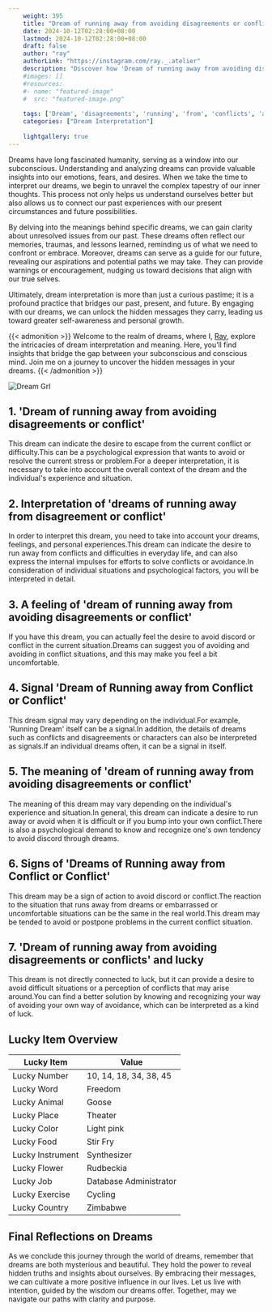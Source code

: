 ```yaml
---
    weight: 395
    title: "Dream of running away from avoiding disagreements or conflicts"  # Assuming 'title' column exists
    date: 2024-10-12T02:28:00+08:00
    lastmod: 2024-10-12T02:28:00+08:00
    draft: false
    author: "ray"
    authorLink: "https://instagram.com/ray._.atelier"
    description: "Discover how 'Dream of running away from avoiding disagreements or conflicts' can interpret your future and uncover its significant meanings in your life."
    #images: []
    #resources:
    #- name: "featured-image"
    #  src: "featured-image.png"
    
    tags: ['Dream', 'disagreements', 'running', 'from', 'conflicts', 'away', 'avoiding']
    categories: ["Dream Interpretation"]
    
    lightgallery: true
---
```

    
Dreams have long fascinated humanity, serving as a window into our subconscious. Understanding and analyzing dreams can provide valuable insights into our emotions, fears, and desires. When we take the time to interpret our dreams, we begin to unravel the complex tapestry of our inner thoughts. This process not only helps us understand ourselves better but also allows us to connect our past experiences with our present circumstances and future possibilities.

By delving into the meanings behind specific dreams, we can gain clarity about unresolved issues from our past. These dreams often reflect our memories, traumas, and lessons learned, reminding us of what we need to confront or embrace. Moreover, dreams can serve as a guide for our future, revealing our aspirations and potential paths we may take. They can provide warnings or encouragement, nudging us toward decisions that align with our true selves.

Ultimately, dream interpretation is more than just a curious pastime; it is a profound practice that bridges our past, present, and future. By engaging with our dreams, we can unlock the hidden messages they carry, leading us toward greater self-awareness and personal growth.

{{< admonition >}}
Welcome to the realm of dreams, where I, [Ray](https://instagram.com/ray._.atelier), explore the intricacies of dream interpretation and meaning. Here, you’ll find insights that bridge the gap between your subconscious and conscious mind. Join me on a journey to uncover the hidden messages in your dreams.
{{< /admonition >}}

![Dream Grl](https://cdn.pixabay.com/photo/2017/11/02/03/35/gothic-2910057_1280.jpg "Dream Grl")

## 1. 'Dream of running away from avoiding disagreements or conflict'
This dream can indicate the desire to escape from the current conflict or difficulty.This can be a psychological expression that wants to avoid or resolve the current stress or problem.For a deeper interpretation, it is necessary to take into account the overall context of the dream and the individual's experience and situation.

## 2. Interpretation of 'dreams of running away from disagreement or conflict'
In order to interpret this dream, you need to take into account your dreams, feelings, and personal experiences.This dream can indicate the desire to run away from conflicts and difficulties in everyday life, and can also express the internal impulses for efforts to solve conflicts or avoidance.In consideration of individual situations and psychological factors, you will be interpreted in detail.

## 3. A feeling of 'dream of running away from avoiding disagreements or conflict'
If you have this dream, you can actually feel the desire to avoid discord or conflict in the current situation.Dreams can suggest you of avoiding and avoiding in conflict situations, and this may make you feel a bit uncomfortable.

## 4. Signal 'Dream of Running away from Conflict or Conflict'
This dream signal may vary depending on the individual.For example, 'Running Dream' itself can be a signal.In addition, the details of dreams such as conflicts and disagreements or characters can also be interpreted as signals.If an individual dreams often, it can be a signal in itself.

## 5. The meaning of 'dream of running away from avoiding disagreements or conflict'
The meaning of this dream may vary depending on the individual's experience and situation.In general, this dream can indicate a desire to run away or avoid when it is difficult or if you bump into your own conflict.There is also a psychological demand to know and recognize one's own tendency to avoid discord through dreams.

## 6. Signs of 'Dreams of Running away from Conflict or Conflict'
This dream may be a sign of action to avoid discord or conflict.The reaction to the situation that runs away from dreams or embarrassed or uncomfortable situations can be the same in the real world.This dream may be tended to avoid or postpone problems in the current conflict situation.

## 7. 'Dream of running away from avoiding disagreements or conflicts' and lucky
This dream is not directly connected to luck, but it can provide a desire to avoid difficult situations or a perception of conflicts that may arise around.You can find a better solution by knowing and recognizing your way of avoiding your own way of avoidance, which can be interpreted as a kind of luck.

## Lucky Item Overview
| Lucky Item          | Value              |
|---------------|--------------------|
| Lucky Number        | 10, 14, 18, 34, 38, 45  |
| Lucky Word          | Freedom |
| Lucky Animal        | Goose |
| Lucky Place         | Theater     |
| Lucky Color         | Light pink     |
| Lucky Food          | Stir Fry      |
| Lucky Instrument    | Synthesizer |
| Lucky Flower        | Rudbeckia    |
| Lucky Job           | Database Administrator       |
| Lucky Exercise      | Cycling  |
| Lucky Country       | Zimbabwe    |


##  Final Reflections on Dreams

As we conclude this journey through the world of dreams, remember that dreams are both mysterious and beautiful. They hold the power to reveal hidden truths and insights about ourselves. By embracing their messages, we can cultivate a more positive influence in our lives. Let us live with intention, guided by the wisdom our dreams offer. Together, may we navigate our paths with clarity and purpose.
